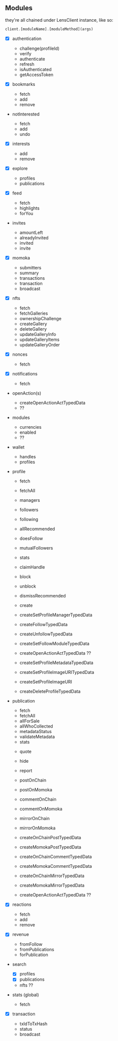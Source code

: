## Modules

they're all chained under LensClient instance, like so:

```ts
client.[moduleName].[moduleMethod](args)
```

- [x] authentication
  <!-- queries -->

  - challenge(profileId)
  - verify

  <!-- mutations -->

  - authenticate
  - refresh

  <!-- helpers -->

  - isAuthenticated
  - getAccessToken

- [x] bookmarks

  <!-- queries -->

  - fetch

  <!-- mutations -->

  - add
  - remove

- notInterested

  <!-- queries -->

  - fetch

  <!-- mutations -->

  - add
  - undo

- [x] interests

  <!-- mutations -->

  - add
  - remove

- [x] explore

  <!-- queries -->

  - profiles
  - publications

- [x] feed

  <!-- queries -->

  - fetch
  - highlights
  - forYou

- invites

  <!-- queries -->

  - amountLeft
  - alreadyInvited
  - invited

  <!-- mutations -->

  - invite

- [x] momoka

  <!-- queries -->

  - submitters
  - summary
  - transactions
  - transaction

  <!-- mutations -->

  - broadcast

- [x] nfts
  <!-- queries -->

  - fetch
  - fetchGalleries

  <!-- mutations -->

  - ownershipChallenge
  - createGallery
  - deleteGallery
  - updateGalleryInfo
  - updateGalleryItems
  - updateGalleryOrder

- [x] nonces
  <!-- queries -->

  - fetch

- [x] notifications
  <!-- queries -->

  - fetch

- openAction(s)

  - createOpenActionActTypedData
  - ??

- modules
  <!-- queries -->

  - currencies
  - enabled
  - ??

- wallet

  <!-- queries -->

  - handles
  - profiles

- profile

    <!-- queries -->

  - fetch
  - fetchAll
  - managers
  - followers
  - following
  - allRecommended
  - doesFollow
  - mutualFollowers
  - stats

    <!-- mutations -->

  - claimHandle
  - block
  - unblock
  - dismissRecommended
  - create

  - createSetProfileManagerTypedData
  - createFollowTypedData
  - createUnfollowTypedData
  - createSetFollowModuleTypedData
  - createOpenActionActTypedData ??
  - createSetProfileMetadataTypedData
  - createSetProfileImageURITypedData
  - createSetProfileImageURI
  - createDeleteProfileTypedData

- publication

  <!-- queries -->

  - fetch
  - fetchAll
  - allForSale
  - allWhoCollected
  - metadataStatus
  - validateMetadata
  - stats

  <!-- mutations -->

  - quote
  - hide
  - report

  - postOnChain
  - postOnMomoka
  - commentOnChain
  - commentOnMomoka
  - mirrorOnChain
  - mirrorOnMomoka

  - createOnChainPostTypedData
  - createMomokaPostTypedData
  - createOnChainCommentTypedData
  - createMomokaCommentTypedData
  - createOnChainMirrorTypedData
  - createMomokaMirrorTypedData

  - createOpenActionActTypedData ??

- [x] reactions

  <!-- queries -->

  - fetch

  <!-- mutations -->

  - add
  - remove

- [x] revenue

  <!-- queries -->

  - fromFollow
  - fromPublications
  - forPublication

- search

  <!-- queries -->

  - [x] profiles
  - [x] publications
  - nfts ??

- stats (global)

  <!-- queries -->

  - fetch

- [x] transaction

  <!-- queries -->

  - txIdToTxHash
  - status

  <!-- mutations -->

  - broadcast
